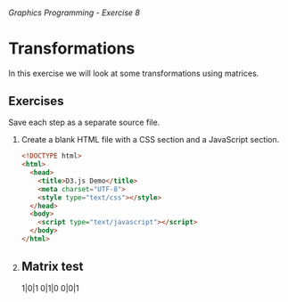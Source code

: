 ###### Graphics Programming - Exercise 8
# Transformations
In this exercise we will look at some transformations using matrices.

## Exercises
Save each step as a separate source file.

1. Create a blank HTML file with a CSS section and a JavaScript section.

    ```html
    <!DOCTYPE html>
    <html>
      <head>
        <title>D3.js Demo</title>
        <meta charset="UTF-8">
        <style type="text/css"></style>
      </head>
      <body>
        <script type="text/javascript"></script>
      </body>
    </html>
    ```

1. Matrix test
    ----
    1|0|1
    0|1|0
    0|0|1
